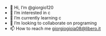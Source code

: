 - 👋 Hi, I’m @giorgio120
- 👀 I’m interested in c 
- 🌱 I’m currently learning c
- 💞️ I’m looking to collaborate on programing
- 📫 How to reach me giorgiogioia08@libero.it

<!---
giorgio120/giorgio120 is a ✨ special ✨ repository because its `README.md` (this file) appears on your GitHub profile.
You can click the Preview link to take a look at your changes.
--->
